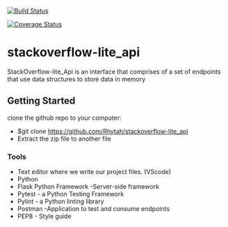 [![Build Status](https://travis-ci.org/Rhytah/stackoverflow-lite_api.svg?branch=tests)](https://travis-ci.org/Rhytah/stackoverflow-lite_api)

[![Coverage Status](https://coveralls.io/repos/github/Rhytah/stackoverflow-lite_api/badge.svg?branch=master)](https://coveralls.io/github/Rhytah/stackoverflow-lite_api?branch=master)

# stackoverflow-lite_api

StackOverflow-lite_Api is an interface that comprises of a set of endpoints that use data structures to store data in memory

## Getting Started
clone the github repo to your computer:
* $git clone https://github.com/Rhytah/stackoverflow-lite_api
* Extract the zip file to another file
 

### Tools

* Text editor where we write our project files. (VScode)
* Python
* Flask Python Framework -Server-side framework
* Pytest - a Python Testing Framework
* Pylint - a Python linting library 
* Postman -Application to test and consume endpoints
* PEP8 - Style guide
